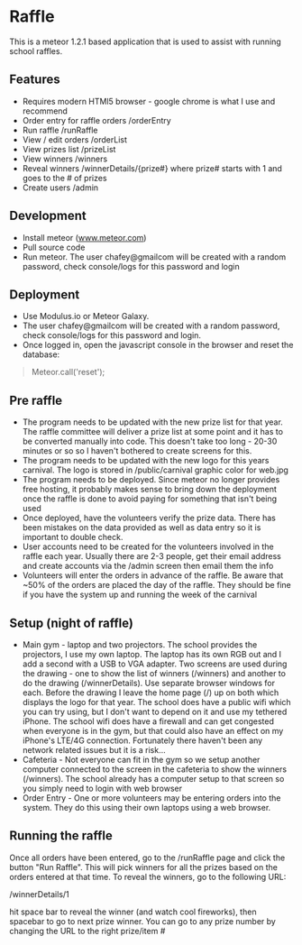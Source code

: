 Raffle
======

This is a meteor 1.2.1 based application that is used to assist with running school raffles.

Features
--------

* Requires modern HTMl5 browser - google chrome is what I use and recommend
* Order entry for raffle orders /orderEntry
* Run raffle /runRaffle
* View / edit orders /orderList
* View prizes list /prizeList
* View winners /winners
* Reveal winners /winnerDetails/{prize#} where prize# starts with 1 and goes to the # of prizes
* Create users /admin

Development
-----------

* Install meteor (www.meteor.com)
* Pull source code
* Run meteor.  The user chafey@gmailcom will be created with a random password, check console/logs for this password and login

Deployment
----------

* Use Modulus.io or Meteor Galaxy.
* The user chafey@gmailcom will be created with a random password, check console/logs for this password and login.
* Once logged in, open the javascript console in the browser and reset the database:
> Meteor.call('reset');

Pre raffle
----------
* The program needs to be updated with the new prize list for that year.  The raffle committee will deliver a prize
  list at some point and it has to be converted manually into code.  This doesn't take too long - 20-30 minutes or so
  so I haven't bothered to create screens for this.
* The program needs to be updated with the new logo for this years carnival. The logo is stored in
  /public/carnival graphic color for web.jpg
* The program needs to be deployed.  Since meteor no longer provides free hosting, it probably makes sense to bring
  down the deployment once the raffle is done to avoid paying for something that isn't being used
* Once deployed, have the volunteers verify the prize data.  There has been mistakes on the data provided as well
  as data entry so it is important to double check.
* User accounts need to be created for the volunteers involved in the raffle each year.  Usually there are 2-3 people,
  get their email address and create accounts via the /admin screen then email them the info
* Volunteers will enter the orders in advance of the raffle.  Be aware that ~50% of the orders are placed the day of
  the raffle.  They should be fine if you have the system up and running the week of the carnival

Setup (night of raffle)
-----------------------

* Main gym - laptop and two projectors.  The school provides the projectors, I use my own laptop.
  The laptop has its own RGB out and I add a second with a USB to VGA adapter.  Two screens are used during the
  drawing - one to show the list of winners (/winners) and another to do the drawing (/winnerDetails).  Use separate
  browser windows for each.  Before the drawing I leave the home page (/) up on both which displays the
  logo for that year.  The school does have a public wifi which you can try using, but I don't want to depend on it
  and use my tethered iPhone.  The school wifi does have a firewall and can get congested when everyone is in the
  gym, but that could also have an effect on my iPhone's LTE/4G connection.  Fortunately there haven't been any
  network related issues but it is a risk...
* Cafeteria - Not everyone can fit in the gym so we setup another computer connected to the screen in the cafeteria
  to show the winners (/winners).  The school already has a computer setup to that screen so you simply need to
  login with web browser
* Order Entry - One or more volunteers may be entering orders into the system.  They do this using their own laptops
  using a web browser.


Running the raffle
------------------

Once all orders have been entered, go to the /runRaffle page and click the button "Run Raffle".  This will pick winners
for all the prizes based on the orders entered at that time.  To reveal the winners, go to the following URL:

/winnerDetails/1

hit space bar to reveal the winner (and watch cool fireworks), then spacebar to go to next prize winner.  You can go
to any prize number by changing the URL to the right prize/item #